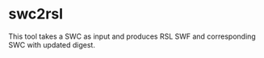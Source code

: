 swc2rsl
=======

This tool takes a SWC as input and produces RSL SWF and corresponding SWC with updated digest.
